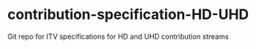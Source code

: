 # contribution-specification-HD-UHD
Git repo for ITV specifications for HD and UHD contribution streams
